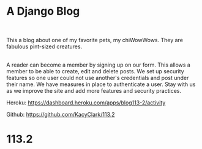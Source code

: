 <h1>A Django Blog</h1>
<br >
<p>This a blog about one of my favorite pets, my chiWowWows.  They are fabulous pint-sized creatures.</p>
<br 
<p>A reader can become a member by signing up on our form.  This allows a member to be able to create, 
edit and delete posts.  We set up security features so one user could not use another's credentials 
and post under their name.  We have measures in place to authenticate a user.  Stay with us as we 
improve the site and add more features and security practices.

Heroku:   https://dashboard.heroku.com/apps/blog113-2/activity

Github:  https://github.com/KacyClark/113.2

# 113.2
